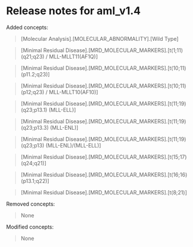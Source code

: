 # Release notes for aml_v1.4

Added concepts:
>[Molecular Analysis].[MOLECULAR_ABNORMALITY].[Wild Type]

>[Minimal Residual Disease].[MRD_MOLECULAR_MARKERS].[t(1;11)(q21;q23) / MLL-MLLT11(AF1Q)]

>[Minimal Residual Disease].[MRD_MOLECULAR_MARKERS].[t(10;11)(p11.2;q23)]

>[Minimal Residual Disease].[MRD_MOLECULAR_MARKERS].[t(10;11)(p12;q23) / MLL-MLLT10(AF10)]

>[Minimal Residual Disease].[MRD_MOLECULAR_MARKERS].[t(11;19)(q23;p13.1) (MLL-ELL)]

>[Minimal Residual Disease].[MRD_MOLECULAR_MARKERS].[t(11;19)(q23;p13.3) (MLL-ENL)]

>[Minimal Residual Disease].[MRD_MOLECULAR_MARKERS].[t(11;19)(q23;p13) (MLL-ENL)/(MLL-ELL)]

>[Minimal Residual Disease].[MRD_MOLECULAR_MARKERS].[t(15;17)(q24;q21)]

>[Minimal Residual Disease].[MRD_MOLECULAR_MARKERS].[t(16;16)(p13.1;q22)]

>[Minimal Residual Disease].[MRD_MOLECULAR_MARKERS].[t(8;21)]

Removed concepts:
>None

Modified concepts:
>None
